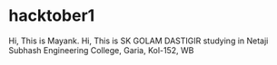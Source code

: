 # hacktober1
Hi, This is Mayank.
Hi, This is SK GOLAM DASTIGIR
studying in Netaji Subhash Engineering College, Garia, Kol-152, WB
